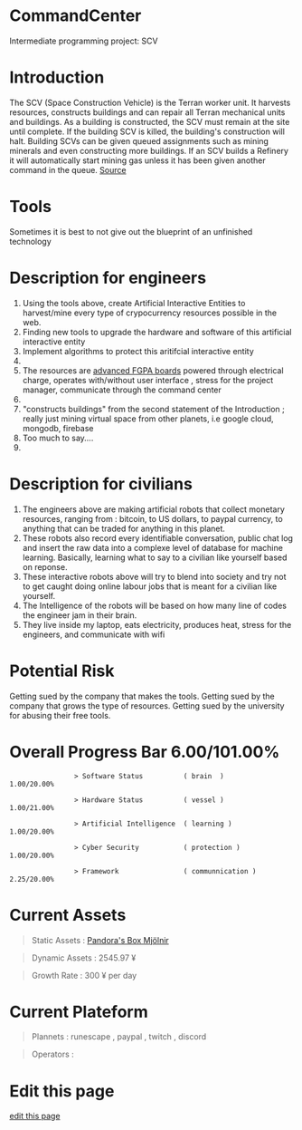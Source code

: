 # CommandCenter
Intermediate programming project:  SCV

# Introduction

The SCV (Space Construction Vehicle) is the Terran worker unit. It harvests resources, constructs buildings and can repair all Terran mechanical units and buildings. As a building is constructed, the SCV must remain at the site until complete. If the building SCV is killed, the building's construction will halt. Building SCVs can be given queued assignments such as mining minerals and even constructing more buildings. If an SCV builds a Refinery it will automatically start mining gas unless it has been given another command in the queue.
<span class="edit-link"><a href="https://liquipedia.net/starcraft2/SCV_(Legacy_of_the_Void)" target="_blank"><i class="fa fa-github"></i> Source</a></span>
                                          

# Tools


Sometimes it is best to not give out the blueprint of an unfinished technology


# Description for engineers

1. Using the tools above, create Artificial Interactive Entities to harvest/mine every type of crypocurrency resources possible in the web.
2. Finding new tools to upgrade the hardware and software of this artificial interactive entity 
3. Implement algorithms to protect this aritifcial interactive entity
4. 
5. The resources are <span class="edit-link"><a href="https://www.youtube.com/watch?v=lixNP2DrupY&ab_channel=GraduateStudies" target="_blank"><i class="fa fa-github"></i>advanced FGPA boards</a> powered through electrical charge, operates with/without user interface , stress for the project manager, communicate through the command center 
6.
7. "constructs buildings" from the second statement of the Introduction ; really just mining virtual space from other planets, i.e google cloud, mongodb, firebase
8. Too much to say....
9. 
  
# Description for civilians

1. The engineers above are making artificial robots that collect monetary resources, ranging from : bitcoin, to US dollars, to paypal currency, to anything that can be traded for anything in this planet.
2. These robots also record every identifiable conversation, public chat log and insert the raw data into a complexe level of database for machine learning. Basically, learning what to say to a civilian like yourself based on reponse. 
3. These interactive robots above will try to blend into society and try not to get caught doing online labour jobs that is meant for a civilian like yourself.
4. The Intelligence of the robots will be based on how many line of codes the engineer jam in their brain. 
5. They live inside my laptop, eats electricity, produces heat, stress for the engineers, and communicate with wifi

# Potential Risk

Getting sued by the company that makes the tools.
Getting sued by the company that grows the type of resources.
Getting sued by the university for abusing their free tools.

# Overall Progress Bar 6.00/101.00%

                    > Software Status          ( brain  )                 1.00/20.00% 
   
                    > Hardware Status          ( vessel )                 1.00/21.00%
  
                    > Artificial Intelligence  ( learning )               1.00/20.00%
  
                    > Cyber Security           ( protection )             1.00/20.00%
  
                    > Framework                ( communnication )         2.25/20.00%
  
# Current Assets
  
  > Static Assets  : <span class="edit-link"><a href="https://www.asus.com/ca-en/Laptops/ROG-GL553VD/specifications/" target="_blank"><i class="fa fa-github"></i> Pandora's Box  </a>
  <span class="edit-link"><a href="https://rog.asus.com/ca-en/laptops/rog-strix/rog-strix-scar-iii-g531-series/spec/" target="_blank"><i class="fa fa-github"></i> Mjölnir  </a>
  
  > Dynamic Assets : 2545.97 ¥
  
  > Growth Rate    : 300 ¥ per day
  
# Current Plateform 

  > Plannets       : runescape , paypal , twitch , discord
  
  > Operators      : 
  
# Edit this page


<span class="edit-link"><a href="https://github.com/ai-gorithm-js/CommandCenter/edit/main/README.md" target="_blank"><i class="fa fa-github"></i> edit this page</a></span>
